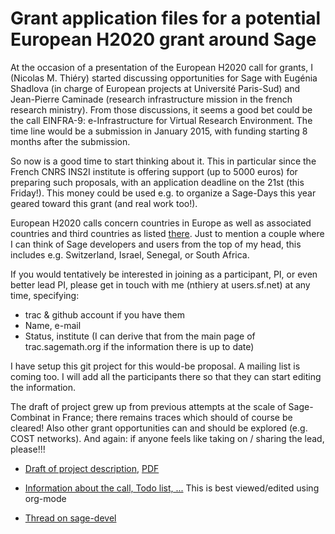 Grant application files for a potential European H2020 grant around Sage
========================================================================

At the occasion of a presentation of the European H2020 call for
grants, I (Nicolas M. Thiéry) started discussing opportunities for
Sage with Eugénia Shadlova (in charge of European projects at
Université Paris-Sud) and Jean-Pierre Caminade (research
infrastructure mission in the french research ministry). From those
discussions, it seems a good bet could be the call EINFRA-9:
e-Infrastructure for Virtual Research Environment. The time line would
be a submission in January 2015, with funding starting 8 months after
the submission.

So now is a good time to start thinking about it. This in particular
since the French CNRS INS2I institute is offering support (up to 5000
euros) for preparing such proposals, with an application deadline on
the 21st (this Friday!). This money could be used e.g. to organize a
Sage-Days this year geared toward this grant (and real work too!).

European H2020 calls concern countries in Europe as well as associated
countries and third countries as listed
[there](http://ec.europa.eu/research/participants/docs/h2020-funding-guide/cross-cutting-issues/international-cooperation_en.htm). Just
to mention a couple where I can think of Sage developers and users
from the top of my head, this includes e.g. Switzerland, Israel,
Senegal, or South Africa.

If you would tentatively be interested in joining as a participant,
PI, or even better lead PI, please get in touch with me (nthiery at
users.sf.net) at any time, specifying:

- trac & github account if you have them
- Name, e-mail
- Status, institute (I can derive that from the main page of
  trac.sagemath.org if the information there is up to date)

I have setup this git project for this would-be proposal. A mailing
list is coming too. I will add all the participants there so that they
can start editing the information.

The draft of project grew up from previous attempts at the scale of
Sage-Combinat in France; there remains traces which should of course
be cleared! Also other grant opportunities can and should be explored
(e.g. COST networks). And again: if anyone feels like taking on /
sharing the lead, please!!!

- [Draft of project description](project-description.tex),
  [PDF](project-description.pdf)

- [Information about the call, Todo list, ...](TODO)
  This is best viewed/edited using org-mode

- [Thread on sage-devel](https://groups.google.com/d/msg/sage-devel/zW8vHUI1PEw/SOl3lQrS08YJ)
